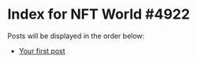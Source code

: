 # Index for NFT World #4922
Posts will be displayed in the order below:

- [Your first post](./001-first.md)

